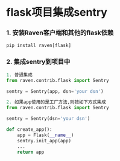# flask项目集成sentry

### 1. 安装Raven客户端和其他的flask依赖

`pip install raven[flask]`

### 2. 集成sentry到项目中

```python
1. 普通集成
from raven.contrib.flask import Sentry

sentry = Sentry(app, dsn='your dsn')

2. 如果app使用的是工厂方法,则按如下方式集成
from raven.contrib.flask import Sentry

sentry = Sentry(dsn='your dsn')

def create_app():
    app = Flask(__name__)
    sentry.init_app(app)
    ...
    return app
```

